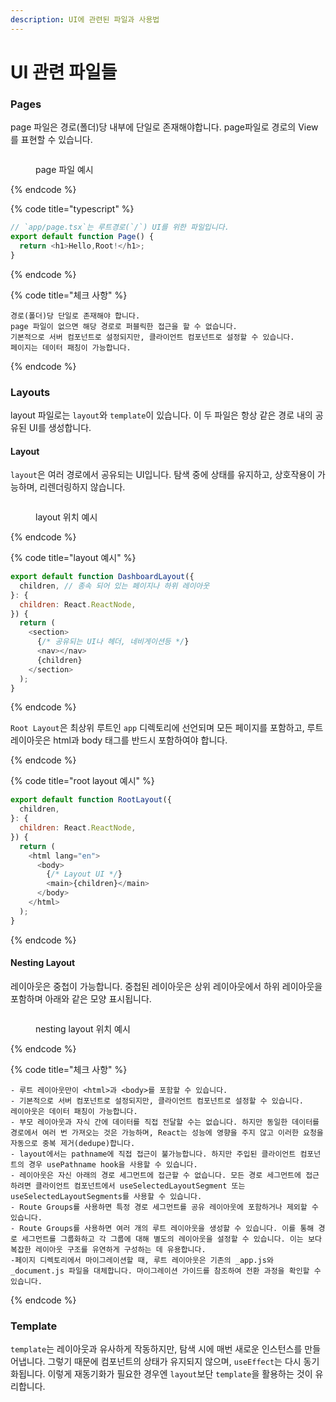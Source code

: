 ```yaml
---
description: UI에 관련된 파일과 사용법
---
```


# UI 관련 파일들

### Pages

page 파일은 경로(폴더)당 내부에 단일로 존재해야합니다. page파일로 경로의 View를 표현할 수 있습니다.

<figure><img src="https://nextjs.org/_next/image?url=%2Fdocs%2Fdark%2Fpage-special-file.png&w=1920&q=75" alt=""><figcaption><p>page 파일 예시</p></figcaption></figure>

{% endcode %}

{% code title="typescript" %}

```typescript
// `app/page.tsx`는 루트경로(`/`) UI를 위한 파일입니다.
export default function Page() {
  return <h1>Hello,Root!</h1>;
}
```

{% endcode %}

{% code title="체크 사항" %}

```
경로(폴더)당 단일로 존재해야 합니다.
page 파일이 없으면 해당 경로로 퍼블릭한 접근을 할 수 없습니다.
기본적으로 서버 컴포넌트로 설정되지만, 클라이언트 컴포넌트로 설정할 수 있습니다.
페이지는 데이터 패칭이 가능합니다.
```

{% endcode %}

### Layouts

layout 파일로는 `layout`와 `template`이 있습니다. 이 두 파일은 항상 같은 경로 내의 공유된 UI를 생성합니다.

#### Layout

`layout`은 여러 경로에서 공유되는 UI입니다. 탐색 중에 상태를 유지하고, 상호작용이 가능하며, 리렌더링하지 않습니다.

<figure><img src="https://nextjs.org/_next/image?url=%2Fdocs%2Fdark%2Flayout-special-file.png&w=1920&q=75" alt=""><figcaption><p>layout 위치 예시</p></figcaption></figure>

{% endcode %}

{% code title="layout 예시" %}

```js
export default function DashboardLayout({
  children, // 종속 되어 있는 페이지나 하위 레이아웃
}: {
  children: React.ReactNode,
}) {
  return (
    <section>
      {/* 공유되는 UI나 헤더, 네비게이션등 */}
      <nav></nav>
      {children}
    </section>
  );
}
```

{% endcode %}

`Root Layout`은 최상위 루트인 `app` 디렉토리에 선언되며 모든 페이지를 포함하고, 루트 레이아웃은 html과 body 태그를 반드시 포함하여야 합니다.

{% endcode %}

{% code title="root layout 예시" %}

```js
export default function RootLayout({
  children,
}: {
  children: React.ReactNode,
}) {
  return (
    <html lang="en">
      <body>
        {/* Layout UI */}
        <main>{children}</main>
      </body>
    </html>
  );
}
```

{% endcode %}

#### Nesting Layout

레이아웃은 중첩이 가능합니다. 중첩된 레이아웃은 상위 레이아웃에서 하위 레이아웃을 포함하며 아래와 같은 모양 표시됩니다.

<figure><img src="https://nextjs.org/_next/image?url=%2Fdocs%2Fdark%2Fnested-layouts-ui.png&w=1920&q=75" alt=""><figcaption><p> nesting layout 위치 예시</p></figcaption></figure>

{% endcode %}

{% code title="체크 사항" %}

```
- 루트 레이아웃만이 <html>과 <body>를 포함할 수 있습니다.
- 기본적으로 서버 컴포넌트로 설정되지만, 클라이언트 컴포넌트로 설정할 수 있습니다.
레이아웃은 데이터 패칭이 가능합니다.
- 부모 레이아웃과 자식 간에 데이터를 직접 전달할 수는 없습니다. 하지만 동일한 데이터를 경로에서 여러 번 가져오는 것은 가능하며, React는 성능에 영향을 주지 않고 이러한 요청을 자동으로 중복 제거(dedupe)합니다.
- layout에서는 pathname에 직접 접근이 불가능합니다. 하지만 주입된 클라이언트 컴포넌트의 경우 usePathname hook을 사용할 수 있습니다.
- 레이아웃은 자신 아래의 경로 세그먼트에 접근할 수 없습니다. 모든 경로 세그먼트에 접근하려면 클라이언트 컴포넌트에서 useSelectedLayoutSegment 또는 useSelectedLayoutSegments를 사용할 수 있습니다.
- Route Groups를 사용하면 특정 경로 세그먼트를 공유 레이아웃에 포함하거나 제외할 수 있습니다.
- Route Groups를 사용하면 여러 개의 루트 레이아웃을 생성할 수 있습니다. 이를 통해 경로 세그먼트를 그룹화하고 각 그룹에 대해 별도의 레이아웃을 설정할 수 있습니다. 이는 보다 복잡한 레이아웃 구조를 유연하게 구성하는 데 유용합니다.
-페이지 디렉토리에서 마이그레이션할 때, 루트 레이아웃은 기존의 _app.js와 _document.js 파일을 대체합니다. 마이그레이션 가이드를 참조하여 전환 과정을 확인할 수 있습니다.
```

{% endcode %}

### Template

`template`는 레이아웃과 유사하게 작동하지만, 탐색 시에 매번 새로운 인스턴스를 만들어냅니다. 그렇기 때문에 컴포넌트의 상태가 유지되지 않으며, `useEffect`는 다시 동기화됩니다. 이렇게 재동기화가 필요한 경우엔 `layout`보단 `template`을 활용하는 것이 유리합니다.
